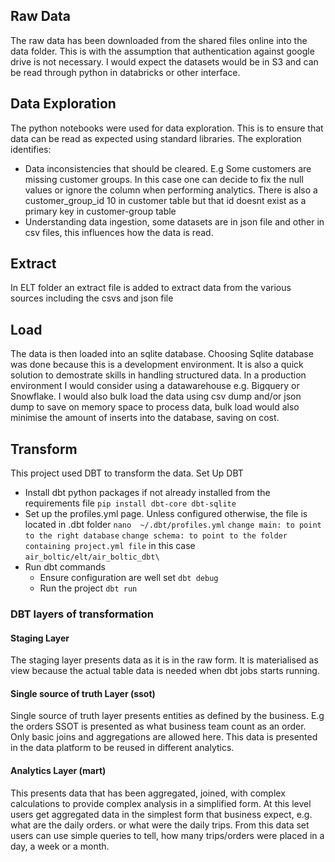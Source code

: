## Raw Data
The raw data has been downloaded from the shared files online into the data folder.
This is with the assumption that authentication against google drive is not necessary. I would expect the datasets would be in S3 and can be read through python in databricks or other interface.
## Data Exploration
The python notebooks were used for data exploration. This is to ensure that data can be read as expected using standard libraries.
The exploration identifies:
- Data inconsistencies that should be cleared. E.g Some customers are missing customer groups. In this case one can decide to fix the null values or ignore the column when performing analytics. There is also a customer_group_id 10 in customer table but that id doesnt exist as a primary key in customer-group table
- Understanding data ingestion, some datasets are in json file and other in csv files, this influences how the data is read.
## Extract
In ELT folder an extract file is added to extract data from the various sources including the csvs and json file
## Load
The data is then loaded into an sqlite database. Choosing Sqlite database was done because this is a development environment. It is also a quick solution to demostrate skills in handling structured data. In a production environment I would consider using a datawarehouse e.g. Bigquery or Snowflake. I would also bulk load the data using csv dump and/or json dump to save on memory space to process data, bulk load would also minimise the amount of inserts into the database, saving on cost.
## Transform
This project used DBT to transform the data.
Set Up DBT
- Install dbt python packages if not already installed from the requirements file
    `pip install dbt-core dbt-sqlite`
- Set up the profiles.yml page. Unless configured otherwise, the file is located in .dbt folder
    `nano  ~/.dbt/profiles.yml`
    `change main: to point to the right database`
    `change schema: to point to the folder containing project.yml file` in this case `air_boltic/elt/air_boltic_dbt\`
- Run dbt commands
    - Ensure configuration are well set `dbt debug`
    - Run the project `dbt run`

### DBT layers of transformation
#### Staging Layer
The staging layer presents data as it is in the raw form. It is materialised as view because the actual table data is needed when dbt jobs starts running. 
#### Single source of truth Layer (ssot)
Single source of truth layer presents entities as defined by the business. E.g the orders SSOT is presented as what business team count as an order. Only basic joins and aggregations are allowed here. This data is presented in the data platform to be reused in different analytics.
#### Analytics Layer (mart)
This presents data that has been aggregated, joined, with complex calculations to provide complex analysis in a simplified form. At this level users get aggregated data in the simplest form that business expect, e.g. what are the daily orders. or what were the daily trips. From this data set users can use simple queries to tell, how many trips/orders were placed in a day, a week or a month.